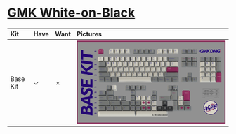 # [GMK White-on-Black](https://drop.com/buy/92217`/)

| Kit                                   | Have    | Want    | Pictures |
| :-------------------------------------| :------ | :------ | :------- |
| Base Kit                              |    ✓    |    ✗    | ![](https://raw.githubusercontent.com/barnumbirr/keysets/master/doc/gmk_dmg/gmk_dmg_base_kit.jpg) |
